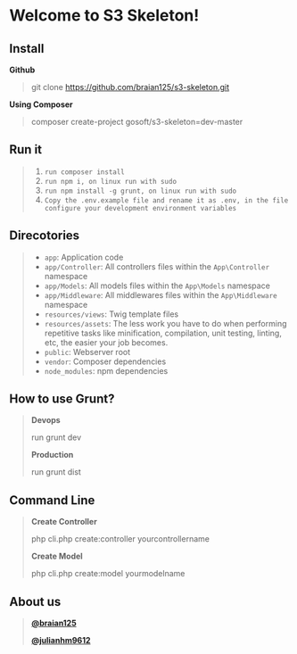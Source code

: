 Welcome to S3 Skeleton!
===================

Install
-------------

**Github**
>git clone https://github.com/braian125/s3-skeleton.git

**Using Composer**
>composer create-project gosoft/s3-skeleton=dev-master

<i class="icon-file"></i> Run it
-------------

>1. `run composer install`
>2. `run npm i, on linux run with sudo`
>3. `run npm install -g grunt, on linux run with sudo`
>4. `Copy the .env.example file and rename it as .env, in the file configure your development environment variables`

Direcotories
------------

>* `app`: Application code
>* `app/Controller`: All controllers files within the `App\Controller` namespace
>* `app/Models`: All models files within the `App\Models` namespace
>* `app/Middleware`: All middlewares files within the `App\Middleware` namespace
>* `resources/views`: Twig template files
>* `resources/assets`: The less work you have to do when performing repetitive tasks like minification, compilation, unit testing, linting, etc, the easier your job becomes.
>* `public`: Webserver root
>* `vendor`: Composer dependencies
>* `node_modules`: npm dependencies

How to use Grunt?
-------------

>**Devops**
>
> run grunt dev
>
>**Production**
>
> run grunt dist

Command Line
-------------

>**Create Controller**
>
>php cli.php create:controller yourcontrollername
>
>**Create Model**
>
>php cli.php create:model yourmodelname

About us
--------
>**[@braian125](https://twitter.com/braian125)**
>
>**[@julianhm9612](https://twitter.com/julianhm9612)**